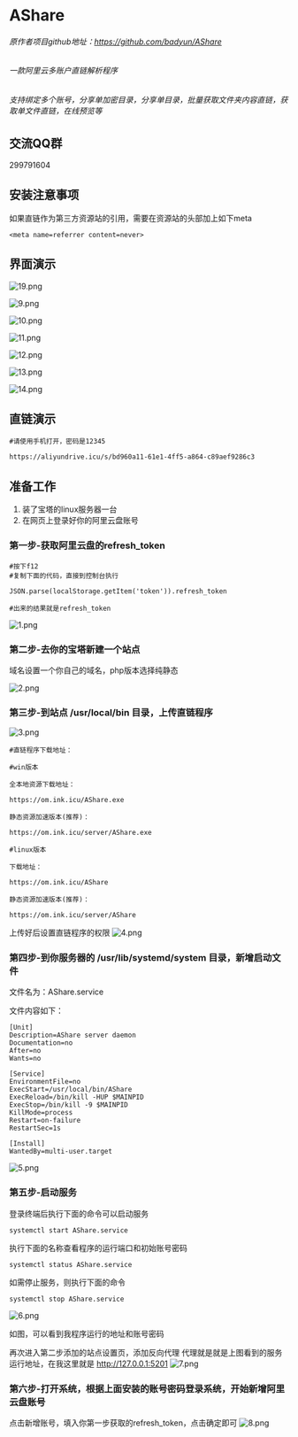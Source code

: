 # AShare 
###### 原作者项目github地址：https://github.com/badyun/AShare
###### 一款阿里云多账户直链解析程序
###### 支持绑定多个账号，分享单加密目录，分享单目录，批量获取文件夹内容直链，获取单文件直链，在线预览等

## 交流QQ群
299791604

## 安装注意事项
如果直链作为第三方资源站的引用，需要在资源站的头部加上如下meta
```
<meta name=referrer content=never>
```
## 界面演示
![19.png](https://cdn.jsdelivr.net/gh/iskycc/astatic/pic/1.png)

![9.png](https://cdn.jsdelivr.net/gh/iskycc/astatic/pic/2.png)

![10.png](https://cdn.jsdelivr.net/gh/iskycc/astatic/pic/3.png)

![11.png](https://cdn.jsdelivr.net/gh/iskycc/astatic/pic/4.png)

![12.png](https://cdn.jsdelivr.net/gh/iskycc/astatic/pic/5.png)

![13.png](https://cdn.jsdelivr.net/gh/iskycc/astatic/pic/6.png)

![14.png](https://cdn.jsdelivr.net/gh/iskycc/astatic/pic/7.png)


## 直链演示
```
#请使用手机打开，密码是12345

https://aliyundrive.icu/s/bd960a11-61e1-4ff5-a864-c89aef9286c3
```

## 准备工作

1. 装了宝塔的linux服务器一台
2. 在网页上登录好你的阿里云盘账号

### 第一步-获取阿里云盘的refresh_token

```
#按下f12
#复制下面的代码，直接到控制台执行

JSON.parse(localStorage.getItem('token')).refresh_token

#出来的结果就是refresh_token
```

![1.png](https://cdn.jsdelivr.net/gh/iskycc/astatic/pic1/1.png)


### 第二步-去你的宝塔新建一个站点

域名设置一个你自己的域名，php版本选择纯静态

![2.png](https://cdn.jsdelivr.net/gh/iskycc/astatic/pic1/2.png)


### 第三步-到站点 /usr/local/bin 目录，上传直链程序
![3.png](https://cdn.jsdelivr.net/gh/iskycc/astatic/pic1/3.png)

```
#直链程序下载地址：

#win版本

全本地资源下载地址：

https://om.ink.icu/AShare.exe

静态资源加速版本(推荐)：

https://om.ink.icu/server/AShare.exe

#linux版本

下载地址：

https://om.ink.icu/AShare

静态资源加速版本(推荐)：

https://om.ink.icu/server/AShare
```

上传好后设置直链程序的权限
![4.png](https://c8.chat/png/4.png)

### 第四步-到你服务器的 /usr/lib/systemd/system 目录，新增启动文件

文件名为：AShare.service

文件内容如下：

```
[Unit]
Description=AShare server daemon
Documentation=no
After=no
Wants=no

[Service]
EnvironmentFile=no
ExecStart=/usr/local/bin/AShare
ExecReload=/bin/kill -HUP $MAINPID
ExecStop=/bin/kill -9 $MAINPID
KillMode=process
Restart=on-failure
RestartSec=1s

[Install]
WantedBy=multi-user.target
```
![5.png](https://cdn.jsdelivr.net/gh/iskycc/astatic/pic1/5.png)

### 第五步-启动服务
登录终端后执行下面的命令可以启动服务

```
systemctl start AShare.service
```


执行下面的名称查看程序的运行端口和初始账号密码
```
systemctl status AShare.service
```

如需停止服务，则执行下面的命令
```
systemctl stop AShare.service
```
![6.png](https://cdn.jsdelivr.net/gh/iskycc/astatic/pic1/6.png)

如图，可以看到我程序运行的地址和账号密码

再次进入第二步添加的站点设置页，添加反向代理
代理就是就是上图看到的服务运行地址，在我这里就是
http://127.0.0.1:5201
![7.png](https://cdn.jsdelivr.net/gh/iskycc/astatic/pic1/7.png)

### 第六步-打开系统，根据上面安装的账号密码登录系统，开始新增阿里云盘账号

点击新增账号，填入你第一步获取的refresh_token，点击确定即可
![8.png](https://cdn.jsdelivr.net/gh/iskycc/astatic/pic1/8.png)

